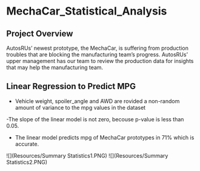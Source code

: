 # MechaCar_Statistical_Analysis

## Project Overview
AutosRUs’ newest prototype, the MechaCar, is suffering from production troubles that are blocking the manufacturing team’s progress. AutosRUs’ upper management has our team to review the production data for insights that may help the manufacturing team.

## Linear Regression to Predict MPG

- Vehicle weight, spoiler_angle and AWD are  rovided a non-random amount of variance to the mpg values in the dataset

-The slope of the linear model is not zero, becouse p-value is less than 0.05.

- The linear model predicts mpg of MechaCar prototypes in 71% which is accurate.


![](Resources/Summary Statistics1.PNG)
![](Resources/Summary Statistics2.PNG)
